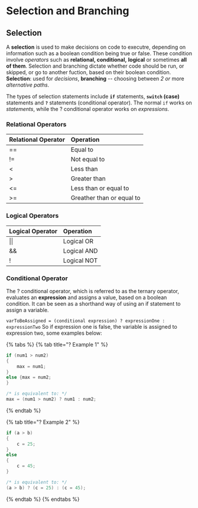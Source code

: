 # Selection and Branching

## Selection

A **selection** is used to make decisions on code to executre, depending on information such as a boolean condition being true or false. These condition involve _operators_ such as **relational, conditional,** **logical** or sometimes **all of them**. Selection and branching dictate whether code should be run, or skipped, or go to another fuction, based on their boolean condition. **Selection**: used for _decisions_, **branching** -- choosing between _2 or_ more _alternative paths_.

The types of selection statements include **`if`** statements, **`switch` \(case\)** statements and **`?`** statements \(conditional operator\).  The normal `if` works on _statements_, while the ? conditional operator works on _expressions_.

### Relational Operators

| Relational Operator | Operation |
| :--- | :--- |
| == | Equal to |
| != | Not equal to |
| &lt; | Less than |
| &gt; | Greater than |
| &lt;= | Less than or equal to |
| &gt;= | Greather than or equal to |

### Logical Operators

| Logical Operator | Operation |
| :--- | :--- |
| \|\| | Logical OR |
| && | Logical AND |
| ! | Logical NOT |

### Conditional Operator

The ? conditional operator, which is referred to as the ternary operator, evaluates an **expression** and assigns a value, based on a boolean condition. It can be seen as a shorthand way of using an if statement to assign a variable.

`varToBeAssigned = (conditional expression) ? expressionOne : expressionTwo` So if expression one is false, the variable is assigned to expression two, some examples below:

{% tabs %}
{% tab title="? Example 1" %}
```c
if (num1 > num2)
{
	max = num1;
}
else {max = num2;
}

/* is equivalent to: */
max = (num1 > num2) ? num1 : num2;
```
{% endtab %}

{% tab title="? Example 2" %}
```c
if (a > b)
{
    c = 25;
}
else
{
    c = 45;
}

/* is equivalent to: */
(a > b) ? (c = 25) : (c = 45);
```
{% endtab %}
{% endtabs %}

